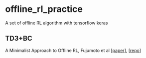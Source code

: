 # offline_rl_practice
A set of offline RL algorithm with tensorflow keras

## TD3+BC 
A Minimalist Approach to Offline RL, Fujumoto et al [[paper](https://arxiv.org/abs/2106.06860)], [[repo](https://github.com/sfujim/TD3_BC)]

